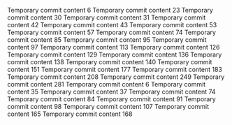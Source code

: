 Temporary commit content 6
Temporary commit content 23
Temporary commit content 30
Temporary commit content 31
Temporary commit content 42
Temporary commit content 43
Temporary commit content 53
Temporary commit content 57
Temporary commit content 74
Temporary commit content 85
Temporary commit content 95
Temporary commit content 97
Temporary commit content 113
Temporary commit content 126
Temporary commit content 129
Temporary commit content 136
Temporary commit content 138
Temporary commit content 140
Temporary commit content 151
Temporary commit content 177
Temporary commit content 183
Temporary commit content 208
Temporary commit content 249
Temporary commit content 281
Temporary commit content 6
Temporary commit content 35
Temporary commit content 37
Temporary commit content 74
Temporary commit content 84
Temporary commit content 91
Temporary commit content 98
Temporary commit content 107
Temporary commit content 165
Temporary commit content 168
